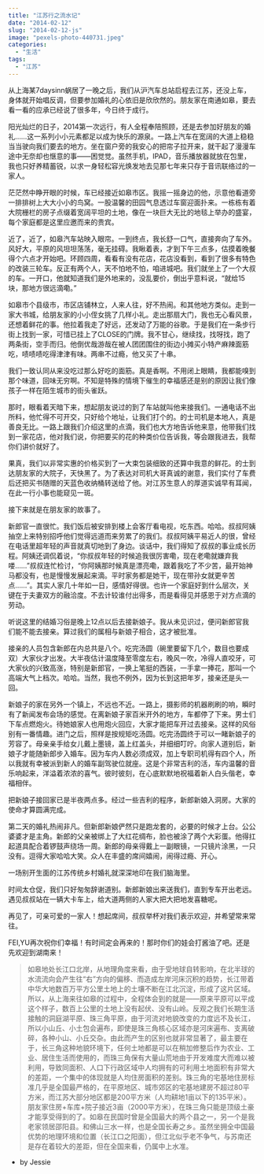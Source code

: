 ```yaml
---
title: "江苏行之流水记"
date: "2014-02-12"
slug: "2014-02-12-js"
image: "pexels-photo-440731.jpeg"
categories: 
  - "生活"
tags: 
  - "江苏"
---
```




从上海某7daysinn蜗居了一晚之后，我们从沪汽车总站启程去江苏，还没上车，身体就开始唱反调，但要参加婚礼的心依旧是欣欣然的。朋友家在南通如皋，要去看一看的应承已经说了很多年，今日终于成行。

阳光灿烂的日子，2014第一次远行，有人全程奉陪照顾，还是去参加好朋友的婚礼……这一系列小小元素都足以成为快乐的源泉。一路上汽车在宽阔的大道上稳稳当当驶向我们要去的地方。坐在窗户旁的我安心的把帘子拉开来，就干起了漫漫车途中无奈却也惬意的事——困觉觉。虽然手机，IPAD，音乐播放器就放在包里，我也只好养精蓄锐，以求一身轻松容光焕发地去见那七年来只存于音讯联络过的一家人。

茫茫然中睁开眼的时候，车已经接近如皋市区。我摇一摇身边的他，示意他看道旁一排排树上大大小小的鸟窝。一股温馨的田园气息透过车窗迎面扑来。一栋栋有着大院栅栏的房子点缀着宽阔平坦的土地，像在一块巨大无比的地毯上举办的盛宴，每个家庭都是这里应邀而来的贵宾。

近了，近了，如皋汽车站映入眼帘。一到终点，我长舒一口气，直接奔向了车外。风好大，平原的风坦坦荡荡，毫无挂碍。我瞅着表，才到下午三点多，估摸着晚餐得个六点才开始吧。环顾四周，看看有没有花店，花店没看到，看到了很多有特色的改装三轮车。反正有两个人，天不怕地不怕，咱进城吧。我们就坐上了一个大叔的车。一开口，他就知道我们是外地来的，没乱要价，倒出乎意料说，“就给15块，那地方很远滴嘞。”

如皋市个县级市，市区店铺林立，人来人往，好不热闹。和其他地方类似。走到一家大书城，给朋友家的小小侄女挑了几样小礼。走出那扇大门，我也无心看风景，还想着鲜花的事。他拉着我走了好远，还发动了万能的谷歌。于是我们在一条步行街上找到一家，可惜已挂上了CLOSE的门牌。我不甘心，继续找，找呀找，跑了两条街，空手而归。他倒优哉游哉在被人团团围住的街边小摊买小特产麻辣面筋吃，啧啧啧吃得津津有味。两串不过瘾，他又买了十串。

我们一致认同从来没吃过那么好吃的面筋。真是香啊。不用闭上眼睛，我都能嗅到那个味道，回味无穷啊。不知是特殊的情境下催生的幸福感还是别的原因让我们像孩子一样在陌生城市的街头雀跃。

那时，眼看着天暗下来，想起朋友说过的到了车站就叫他来接我们。一通电话不出所料，他忙得不可开交，只好给个地址，让我们打个的。的士司机是本地人，真是善良无比。一路上跟我们介绍这里的点滴，我们也大方地告诉他来意，他带我们找到一家花店，他对我们说，你把要买的花的种类价位告诉我，等会跟我进去，我帮你们讲价就好了。

果真，我们以非常实惠的价格买到了一大束包装细致的还算中我意的鲜花。的士到达朋友家的大院子，天快黑了。为了表达对司机大哥真诚的谢意，我们实付了车费后还把买书随赠的天蓝色收纳桶转送给了他。对江苏生意人的厚道实诚早有耳闻，在此一行小事也能窥见一斑。

接下来就是在朋友家的故事了。

新郎官一直很忙。我们饭后被安排到楼上会客厅看电视，吃东西。哈哈。叔叔阿姨抽空上来特别招呼他们觉得远道而来劳累了的我们。叔叔阿姨平易近人的很，曾经在电话里超年轻的声音就真切地到了身边。谈话中，我们得知了叔叔的事业成长历程。阿姨还调侃着说，“你叔叔年轻的时候追我很厉害嘞，现在老嘞就嫌弃我喽……”叔叔连忙检讨，“你阿姨那时候真是漂亮嘞，跟着我吃了不少苦，最开始神马都没有，也是慢慢发展起来滴。平时家务都是她干，现在带孙女就更辛苦点……”。其实人家几十年如一日，感情好得很。也许一个家庭好到什么层次，关键在于夫妻双方的融洽度。不去计较谁付出得多，而是看得见并感恩于对方点滴的劳动。

听说这里的结婚习俗是晚上12点以后去接新娘子。我从未见识过，便问新郎官我们能不能去接亲。算过我们的属相与新娘子相合，这才被批准。

接亲的人员包含新郎在内总共是八个。吃完汤圆（碗里要留下几个，数目也要成双）大家伙才出发。大半夜估计温度降至零度左右，晚风一吹，冷得人直咬牙，可大家伙的兴致高涨，特别是新郎官，一换上笔挺的西装，一手拿一捧花，那叫一个高端大气上档次。哈哈。当然，我也不例外，因为长到这把年岁，接亲还是头一回。

新娘子的家在另外一个镇上，不远也不近。一路上，摄影师的机器刷刷的响，瞬时有了新闻发布会场的感觉。在离新娘子家百米开外的地方，车都停了下来。男士们下车点燃炮火。待她娘家人也用炮火回应，大家才能把车开过去接亲。这样的风俗别有一番情趣。进门之后，照样是按规矩吃汤圆。吃完汤圆终于可以一睹新娘子的芳容了。母亲亲手给女儿戴上墨镜，盖上红盖头，并细细叮咛。向家人道别后，新娘子才能随新郎步入婚车。因为车内人数必须成双，加上专职司机得有四个人，所以我就有幸被派到新人的婚车副驾驶位就座。这是个非常吉利的活，车内温馨的音乐响起来，洋溢着浓浓的喜气。彼时彼刻，在心底默默地祝福着新人白头偕老，幸福相伴。

把新娘子接回家已是半夜两点多。经过一些吉利的程序，新郎新娘入洞房。大家的使命才算圆满完成。

第二天的婚礼热闹非凡。但新郎新娘俨然只是跑龙套的，必要的时候才上台。公公婆婆才是主角。新郎的父亲被绑上了大红花绸布，脸也被涂了两个大彩蛋。他得扛起道具配合着锣鼓声绕场一周。新郎的母亲得戴上一副眼镜，一只镜片涂黑，一只没有。逗得大家哈哈大笑。众人在丰盛的席间嬉闹，闹得过瘾、开心。

一场别开生面的江苏传统乡村婚礼就深深地印在我们脑海里。

时间太仓促，我们只好匆匆辞谢道别。新郎新娘出来送我们，直到专车开出老远。遇见叔叔站在一辆大卡车上，给大道两侧的人家大把大把地发喜糖呢。

再见了，可亲可爱的一家人！想起席间，叔叔举杯对我们表示欢迎，并希望常来常往。

FEI,YU再次祝你们幸福！有时间定会再来的！那时你们的娃会打酱油了吧。还是先欢迎到湖南来！

> 如皋地处长江口北岸，从地理角度来看，由于受地球自转影响，在北半球的水流流向会产生往“右”方向的偏移、而造成左岸河床沉积的趋势，长江带着中华大地数百万平方公里土地上的土壤不断在江北沉淀，形成了这片区域。所以，从上海来往如皋的过程中，全程体会到的就是——原来平原可以平成这个样子，数百上公里的土地上没有起伏、没有山岭。反观之我们长期生活接触的洞庭湖平原、珠三角平原，由于河流对地貌改变的力度远不及长江，所以小山丘、小土包会遍布，即使是珠三角核心区域亦是河床遍布、支离破碎，各种小山、小丘交杂。由此而产生的区别也就非常显著了，最主要在于，长三角这种地貌环境下，任何土地都是可以在稍加修整后作为农业、工业、居住生活而使用的，而珠三角保有大量山荒地由于开发难度大而难以被利用，导致同面积、人口下行政区域中人均拥有的可利用土地面积有非常大的差距，一个集中的体现就是人均住房面积的差别。珠三角的宅基地住房标准几乎是全国最严格的，在平原地区、城市郊区的宅基地建房不超过80平方米，而江苏大部分地区都是200平方米（人均耕地1亩以下的135平米）。朋友家住房+车库+院子接近3亩（2000平方米），在珠三角只能是顶级土豪才能享受得到的了。如皋在民国时曾是全国最大的两个县之一，另一个是我老家领居邵阳县。和佛山三水一样，也是全国长寿之乡。虽然坐拥全中国最优势的地理环境和位置（长江口之阳面），但江北似乎老不争气，与苏南还是存在着较大的差距，但在全国来看，仍属中上水准。

- by Jessie